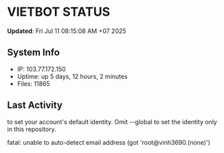 # VIETBOT STATUS
**Updated**: Fri Jul 11 08:15:08 AM +07 2025

## System Info
- IP: 103.77.172.150
- Uptime: up 5 days, 12 hours, 2 minutes
- Files: 11865

## Last Activity

to set your account's default identity.
Omit --global to set the identity only in this repository.

fatal: unable to auto-detect email address (got 'root@vinh3690.(none)')
